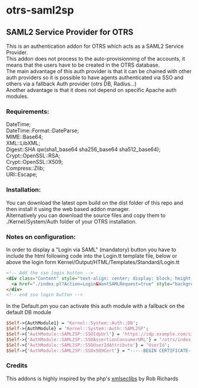 # otrs-saml2sp

## SAML2 Service Provider for OTRS

This is an authentication addon for OTRS which acts as a SAML2 Service Provider.  
This addon does not process to the auto-provisionning of the accounts, it means that the users have to be created in the OTRS database.  
The main advantage of this auth provider is that it can be chained with other auth providers so it is possible to have agents authenticated via SSO and others via a fallback Auth provider (otrs DB, Radius...)  
Another advantage is that it does not depend on specific Apache auth modules.

### Requirements:
DateTime;  
DateTime::Format::DateParse;  
MIME::Base64;  
XML::LibXML;  
Digest::SHA qw(sha1_base64 sha256_base64 sha512_base64);  
Crypt::OpenSSL::RSA;  
Crypt::OpenSSL::X509;  
Compress::Zlib;  
URI::Escape;  


### Installation:
  You can download the latest opm build on the dist folder of this repo and then install it using the web based addon manager.  
  Alternatively you can  download the source files and copy them to ./Kernel/System/Auth folder of your OTRS installation.
  
### Notes on configuration:

  In order to display a "Login via SAML" (mandatory) button you have to include the html following code into the Login.tt template file, below or above the login form Kernel/Output/HTML/Templates/Standard/Login.tt
  ```html
  <!-- Add the sso login button -->
  <div class="Content" style="text-align: center; display: block; height: 40px; padding-top: 20px; padding-bottom: 0; vertical-align: bottom; line-height: 40px;">
    <a href="./index.pl?Action=Login&WantSAMLRequest=true" style="background: #e9e9e9; border-radius: 5px; padding: 10px;border: 1px solid #ccc; font-weight: bold;" >Login via SAML2 SSO</a>
  </div>
  <!-- end sso login button -->
  ```

  In the Default.pm you can activate this auth module with a fallback on the default DB module

  ```perl
  $Self->{AuthModule1} = 'Kernel::System::Auth::DB';
  $Self->{AuthModule} = 'Kernel::System::Auth::SAML2SP';
  $Self->{'AuthModule::SAML2SP::SSOIdpUrl'} = 'https://idp.example.com/simplesaml/saml2/idp/SSOService.php';
  $Self->{'AuthModule::SAML2SP::SSOAssertionConsumerURL'} = '/otrs/index.pl?Action=Login';
  $Self->{'AuthModule::SAML2SP::SSOUserIdAttribute'} = 'UserId';
  $Self->{'AuthModule::SAML2SP::SSOx509Cert'} = "-----BEGIN CERTIFICATE-----[certificate content here can spread on many lines]-----END CERTIFICATE-----";
```

### Credits
This addons is highly inspired by the php's [xmlseclibs](https://github.com/robrichards/xmlseclibs) by Rob Richards
